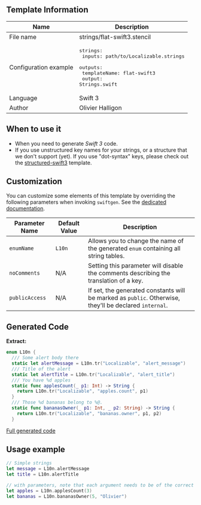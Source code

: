 ## Template Information

| Name      | Description       |
| --------- | ----------------- |
| File name | strings/flat-swift3.stencil |
| Configuration example | <pre>strings:<br />  inputs: path/to/Localizable.strings<br />  outputs:<br />    templateName: flat-swift3<br />    output: Strings.swift</pre> |
| Language | Swift 3 |
| Author | Olivier Halligon |

## When to use it

- When you need to generate *Swift 3* code.
- If you use unstructured key names for your strings, or a structure that we don't support (yet). If you use "dot-syntax" keys, please check out the [structured-swift3](structured-swift3.md) template.

## Customization

You can customize some elements of this template by overriding the following parameters when invoking `swiftgen`. See the [dedicated documentation](../../ConfigFile.md).

| Parameter Name | Default Value | Description |
| -------------- | ------------- | ----------- |
| `enumName` | `L10n` | Allows you to change the name of the generated `enum` containing all string tables. |
| `noComments` | N/A | Setting this parameter will disable the comments describing the translation of a key. |
| `publicAccess` | N/A | If set, the generated constants will be marked as `public`. Otherwise, they'll be declared `internal`. |

## Generated Code

**Extract:**

```swift
enum L10n {
  /// Some alert body there
  static let alertMessage = L10n.tr("Localizable", "alert_message")
  /// Title of the alert
  static let alertTitle = L10n.tr("Localizable", "alert_title")
  /// You have %d apples
  static func applesCount(_ p1: Int) -> String {
    return L10n.tr("Localizable", "apples.count", p1)
  }
  /// Those %d bananas belong to %@.
  static func bananasOwner(_ p1: Int, _ p2: String) -> String {
    return L10n.tr("Localizable", "bananas.owner", p1, p2)
  }
```

[Full generated code](../../../Tests/Fixtures/Generated/Strings/flat-swift3/localizable.swift)

## Usage example

```swift
// Simple strings
let message = L10n.alertMessage
let title = L10n.alertTitle

// with parameters, note that each argument needs to be of the correct type
let apples = L10n.applesCount(3)
let bananas = L10n.bananasOwner(5, "Olivier")
```
